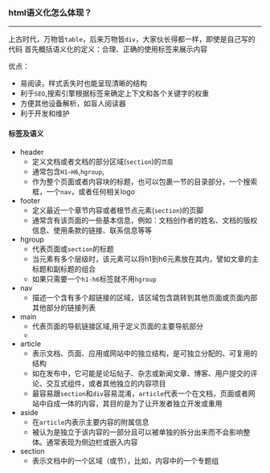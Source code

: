 ### html语义化怎么体现？
--------------
上古时代，万物皆`table`，后来万物皆`div`，大家伙长得都一样，即使是自己写的代码
首先概括语义化的定义：合理、正确的使用标签来展示内容

优点：
* 易阅读，样式丢失时也能呈现清晰的结构
* 利于`SEO`,搜索引擎根据标签来确定上下文和各个关键字的权重
* 方便其他设备解析，如盲人阅读器
* 利于开发和维护



#### 标签及语义
* header
    * 定义文档或者文档的部分区域(`section`)的`页眉`
    * 通常包含`H1~H6`,`hgroup`,
    * 作为整个页面或者内容块的标题，也可以包裹一节的目录部分，一个搜索框，一个`nav`，或者任何相关logo
* footer
    * 定义最近一个章节内容或者根节点元素(`section`)的页脚
    * 通常含有该页面的一些基本信息，例如：文档创作者的姓名、文档的版权信息、使用条款的链接、联系信息等等
* hgroup
    * 代表页面或`section`的标题
    * 当元素有多个层级时，该元素可以将h1到h6元素放在其内，譬如文章的主标题和副标题的组合
    * 如果只需要一个`h1-h6`标签就不用`hgroup`
* nav
    * 描述一个含有多个超链接的区域，该区域包含跳转到其他页面或页面内部其他部分的链接列表
* main
    * 代表页面的导航链接区域,用于定义页面的主要导航部分
    * 
* article
    * 表示文档、页面、应用或网站中的独立结构，是可独立分配的、可复用的结构
    * 如在发布中，它可能是论坛帖子、杂志或新闻文章、博客、用户提交的评论、交互式组件，或者其他独立的内容项目
    * 最容易跟`section`和`div`容易混淆，`article`代表一个在文档，页面或者网站中自成一体的内容，其目的是为了让开发者独立开发或重用
* aside
    * 在`article`内表示主要内容的附属信息
    * 被认为是独立于该内容的一部分且可以被单独的拆分出来而不会影响整体。通常表现为侧边栏或嵌入内容
* section
    * 表示文档中的一个区域（或节），比如，内容中的一个专题组